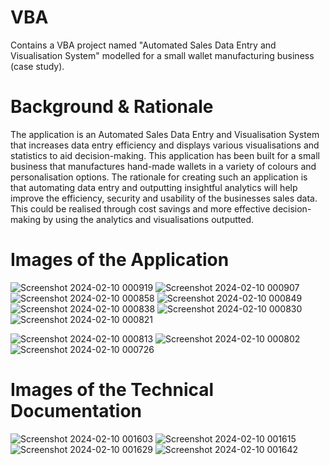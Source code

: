 # VBA
Contains a VBA project named "Automated Sales Data Entry and Visualisation System" modelled for a small wallet manufacturing business (case study).

# Background & Rationale

The application is an Automated Sales Data Entry and Visualisation System that increases data entry efficiency and displays various visualisations and statistics to aid decision-making. This application has been built for a small business that manufactures hand-made wallets in a variety of colours and personalisation options. The rationale for creating such an application is that automating data entry and outputting insightful analytics will help improve the efficiency, security and usability of the businesses sales data. This could be realised through cost savings and more effective decision-making by using the analytics and visualisations outputted.

# Images of the Application

![Screenshot 2024-02-10 000919](https://github.com/Z-G-S/VBA-Automated-Sales-Data-Entry-and-Visualisation-System/assets/140622522/339310a6-5f1c-4c7e-a713-0de4e6f76b55)
![Screenshot 2024-02-10 000907](https://github.com/Z-G-S/VBA-Automated-Sales-Data-Entry-and-Visualisation-System/assets/140622522/ae7c4d50-2a98-4e82-8dbe-31d028093538)
![Screenshot 2024-02-10 000858](https://github.com/Z-G-S/VBA-Automated-Sales-Data-Entry-and-Visualisation-System/assets/140622522/466d2a78-0d4c-43c6-ba0a-19aed8551318)
![Screenshot 2024-02-10 000849](https://github.com/Z-G-S/VBA-Automated-Sales-Data-Entry-and-Visualisation-System/assets/140622522/04e480f1-4092-4ea3-b3a3-9aab0fcebfde)
![Screenshot 2024-02-10 000838](https://github.com/Z-G-S/VBA-Automated-Sales-Data-Entry-and-Visualisation-System/assets/140622522/4fed986a-ec77-485f-9b3c-add8642b53fd)
![Screenshot 2024-02-10 000830](https://github.com/Z-G-S/VBA-Automated-Sales-Data-Entry-and-Visualisation-System/assets/140622522/c030ac46-d38a-4b80-956b-06395918ddde)
![Screenshot 2024-02-10 000821](https://github.com/Z-G-S/VBA-Automated-Sales-Data-Entry-and-Visualisation-System/assets/140622522/2afa8641-d0bd-4184-bd4d-4f71c1a12a2e)

![Screenshot 2024-02-10 000813](https://github.com/Z-G-S/VBA-Automated-Sales-Data-Entry-and-Visualisation-System/assets/140622522/13985687-a1f4-4b96-bc49-e01cc189d417)
![Screenshot 2024-02-10 000802](https://github.com/Z-G-S/VBA-Automated-Sales-Data-Entry-and-Visualisation-System/assets/140622522/f8bafed8-25ab-44fd-a9bb-5394c22a5693)
![Screenshot 2024-02-10 000726](https://github.com/Z-G-S/VBA-Automated-Sales-Data-Entry-and-Visualisation-System/assets/140622522/e4729392-9003-4337-ae68-e2582677ccec)

# Images of the Technical Documentation

![Screenshot 2024-02-10 001603](https://github.com/Z-G-S/VBA-Automated-Sales-Data-Entry-and-Visualisation-System/assets/140622522/9d5a58a9-abf8-475f-976a-3c24a1f47ce6)
![Screenshot 2024-02-10 001615](https://github.com/Z-G-S/VBA-Automated-Sales-Data-Entry-and-Visualisation-System/assets/140622522/32f7af6d-c473-4c17-b2a5-2b9fb2481aab)
![Screenshot 2024-02-10 001629](https://github.com/Z-G-S/VBA-Automated-Sales-Data-Entry-and-Visualisation-System/assets/140622522/577e5d32-e8c0-475d-b9db-f98fb9c4ca8c)
![Screenshot 2024-02-10 001642](https://github.com/Z-G-S/VBA-Automated-Sales-Data-Entry-and-Visualisation-System/assets/140622522/3bdc5fbc-8d03-4dbd-b20e-0ee77d07c56b)
